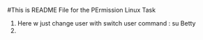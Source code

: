 #This is README File for the PErmission Linux Task
1. Here w just change user with switch user command :
su Betty 
2.
